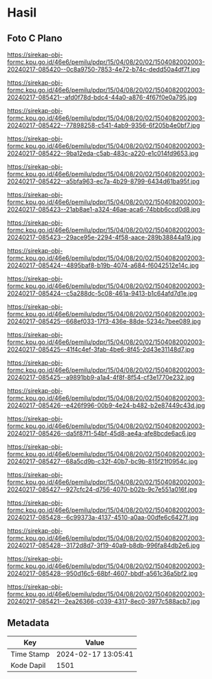 # Hasil

## Foto C Plano

https://sirekap-obj-formc.kpu.go.id/46e6/pemilu/pdpr/15/04/08/20/02/1504082002003-20240217-085420--0c8a9750-7853-4e72-b74c-dedd50a4df7f.jpg

https://sirekap-obj-formc.kpu.go.id/46e6/pemilu/pdpr/15/04/08/20/02/1504082002003-20240217-085421--afd0f78d-bdc4-44a0-a876-4f67f0e0a795.jpg

https://sirekap-obj-formc.kpu.go.id/46e6/pemilu/pdpr/15/04/08/20/02/1504082002003-20240217-085422--77898258-c541-4ab9-9356-6f205b4e0bf7.jpg

https://sirekap-obj-formc.kpu.go.id/46e6/pemilu/pdpr/15/04/08/20/02/1504082002003-20240217-085422--9ba12eda-c5ab-483c-a220-e1c014fd9653.jpg

https://sirekap-obj-formc.kpu.go.id/46e6/pemilu/pdpr/15/04/08/20/02/1504082002003-20240217-085422--a5bfa963-ec7a-4b29-8799-6434d61ba95f.jpg

https://sirekap-obj-formc.kpu.go.id/46e6/pemilu/pdpr/15/04/08/20/02/1504082002003-20240217-085423--21ab8ae1-a324-46ae-aca6-74bbb6ccd0d8.jpg

https://sirekap-obj-formc.kpu.go.id/46e6/pemilu/pdpr/15/04/08/20/02/1504082002003-20240217-085423--29ace95e-2294-4f58-aace-289b38844a19.jpg

https://sirekap-obj-formc.kpu.go.id/46e6/pemilu/pdpr/15/04/08/20/02/1504082002003-20240217-085424--4895baf8-b19b-4074-a684-f6042512e14c.jpg

https://sirekap-obj-formc.kpu.go.id/46e6/pemilu/pdpr/15/04/08/20/02/1504082002003-20240217-085424--c5a288dc-5c08-461a-9413-b1c64afd7d1e.jpg

https://sirekap-obj-formc.kpu.go.id/46e6/pemilu/pdpr/15/04/08/20/02/1504082002003-20240217-085425--668ef033-17f3-436e-88de-5234c7bee089.jpg

https://sirekap-obj-formc.kpu.go.id/46e6/pemilu/pdpr/15/04/08/20/02/1504082002003-20240217-085425--41f4c4ef-3fab-4be6-8f45-2d43e31148d7.jpg

https://sirekap-obj-formc.kpu.go.id/46e6/pemilu/pdpr/15/04/08/20/02/1504082002003-20240217-085425--a9891bb9-a1a4-4f8f-8f54-cf3e1770e232.jpg

https://sirekap-obj-formc.kpu.go.id/46e6/pemilu/pdpr/15/04/08/20/02/1504082002003-20240217-085426--e426f996-00b9-4e24-b482-b2e87449c43d.jpg

https://sirekap-obj-formc.kpu.go.id/46e6/pemilu/pdpr/15/04/08/20/02/1504082002003-20240217-085426--da5f87f1-54bf-45d8-ae4a-afe8bcde6ac6.jpg

https://sirekap-obj-formc.kpu.go.id/46e6/pemilu/pdpr/15/04/08/20/02/1504082002003-20240217-085427--68a5cd9b-c32f-40b7-bc9b-815f21f0954c.jpg

https://sirekap-obj-formc.kpu.go.id/46e6/pemilu/pdpr/15/04/08/20/02/1504082002003-20240217-085427--927cfc24-d756-4070-b02b-9c7e551a016f.jpg

https://sirekap-obj-formc.kpu.go.id/46e6/pemilu/pdpr/15/04/08/20/02/1504082002003-20240217-085428--6c99373a-4137-4510-a0aa-00dfe6c6427f.jpg

https://sirekap-obj-formc.kpu.go.id/46e6/pemilu/pdpr/15/04/08/20/02/1504082002003-20240217-085428--3172d8d7-3f19-40a9-b8db-996fa84db2e6.jpg

https://sirekap-obj-formc.kpu.go.id/46e6/pemilu/pdpr/15/04/08/20/02/1504082002003-20240217-085428--950d16c5-68bf-4607-bbdf-a561c36a5bf2.jpg

https://sirekap-obj-formc.kpu.go.id/46e6/pemilu/pdpr/15/04/08/20/02/1504082002003-20240217-085421--2ea26366-c039-4317-8ec0-3977c588acb7.jpg


## Metadata

| Key        | Value               |
| ---------- | ------------------- |
| Time Stamp | 2024-02-17 13:05:41 |
| Kode Dapil | 1501                |




